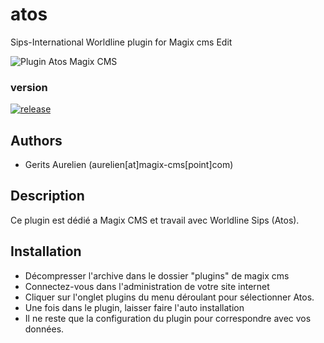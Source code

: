 # atos
Sips-International Worldline plugin for Magix cms Edit

![Plugin Atos Magix CMS](http://worldline.com/etc/designs/neoweb/images/images-wl/worldline-logo.jpg "Plugin Atos pour Magix CMS")

### version 

[![release](https://img.shields.io/github/release/magix-cms/atos.svg)](https://github.com/magix-cms/atos/releases/latest)

Authors
-------

* Gerits Aurelien (aurelien[at]magix-cms[point]com)

## Description
Ce plugin est dédié a Magix CMS et travail avec Worldline Sips (Atos).

## Installation
 * Décompresser l'archive dans le dossier "plugins" de magix cms
 * Connectez-vous dans l'administration de votre site internet
 * Cliquer sur l'onglet plugins du menu déroulant pour sélectionner Atos.
 * Une fois dans le plugin, laisser faire l'auto installation
 * Il ne reste que la configuration du plugin pour correspondre avec vos données.
 
